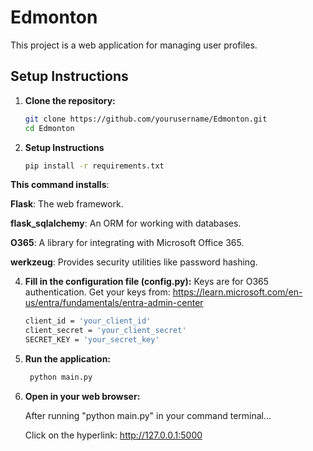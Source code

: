 # Edmonton

This project is a web application for managing user profiles.

## Setup Instructions

1. **Clone the repository:**

   ```sh
   git clone https://github.com/yourusername/Edmonton.git
   cd Edmonton

2. **Setup Instructions**
   ```sh
   pip install -r requirements.txt

**This command installs**:

**Flask**: The web framework.

**flask_sqlalchemy**: An ORM for working with databases.

**O365**: A library for integrating with Microsoft Office 365.

**werkzeug**: Provides security utilities like password hashing.


4. **Fill in the configuration file (config.py):**
     Keys are for O365 authentication. 
     Get your keys from: https://learn.microsoft.com/en-us/entra/fundamentals/entra-admin-center 
    ```sh
    client_id = 'your_client_id'
    client_secret = 'your_client_secret'
    SECRET_KEY = 'your_secret_key'


5. **Run the application:**
   ```sh
    python main.py
   
7. **Open in your web browser:**

    After running "python main.py" in your command terminal...

    Click on the hyperlink: http://127.0.0.1:5000


